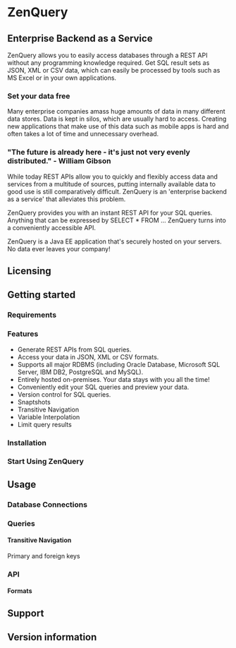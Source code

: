 ZenQuery
========

## Enterprise Backend as a Service

ZenQuery allows you to easily access databases through a REST API without any programming knowledge required.
Get SQL result sets as JSON, XML or CSV data, which can easily be processed by tools such as MS Excel or in your own applications.

### Set your data free

Many enterprise companies amass huge amounts of data in many different data stores. Data is kept in silos, which are usually hard to access.
Creating new applications that make use of this data such as mobile apps is hard and often takes a lot of time and unnecessary overhead.

### "The future is already here - it's just not very evenly distributed." - William Gibson

While today REST APIs allow you to quickly and flexibly access data and services from a multitude of sources, putting internally available data to good use is still comparatively difficult. ZenQuery is an 'enterprise backend as a service' that alleviates this problem.

ZenQuery provides you with an instant REST API for your SQL queries. Anything that can be expressed by SELECT * FROM ... ZenQuery turns into a conveniently accessible API.

ZenQuery is a Java EE application that's securely hosted on your servers. No data ever leaves your company!

## Licensing

## Getting started

### Requirements

### Features

* Generate REST APIs from SQL queries.
* Access your data in JSON, XML or CSV formats.
* Supports all major RDBMS (including Oracle Database, Microsoft SQL Server, IBM DB2, PostgreSQL and MySQL).
* Entirely hosted on-premises. Your data stays with you all the time!
* Conveniently edit your SQL queries and preview your data.
* Version control for SQL queries.
* Snaptshots
* Transitive Navigation
* Variable Interpolation
* Limit query results

### Installation

### Start Using ZenQuery

## Usage

### Database Connections

### Queries

#### Transitive Navigation
Primary and foreign keys

### API

#### Formats

## Support

## Version information
